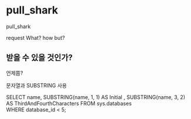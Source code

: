 # pull_shark
pull_shark


request What?
how but?



## 받을 수 있을 것인가?

언제쯤? 




문자열과 SUBSTRING 사용

SELECT name, SUBSTRING(name, 1, 1) AS Initial ,
SUBSTRING(name, 3, 2) AS ThirdAndFourthCharacters
FROM sys.databases  
WHERE database_id < 5;   

